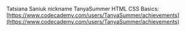 Tatsiana Saniuk nickname TanyaSummer
HTML CSS Basics: [https://www.codecademy.com/users/TanyaSummer/achievements](https://www.codecademy.com/users/TanyaSummer/achievements)